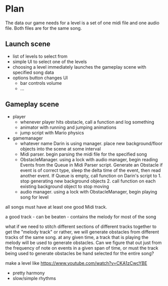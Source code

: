 # Plan
The data our game needs for a level is a set of one midi file and one audio file. Both files are for the same song.

## Launch scene
- list of levels to select from
- simple UI to select one of the levels
- choosing a level immediately launches the gameplay scene with specified song data
- options button changes UI
    - bar controls volume
    - ...

## Gameplay scene
- player
    - whenever player hits obstacle, call a function and log something
    - animator with running and jumping animations
    - jump script with Mario physics
- gamemanager
    - whatever name Darin is using manager. place new background/floor objects into the scene at some interval 
    - Midi parser. begin parsing the midi file for the specified song
    - ObstacleManager. using a lock with audio manager, begin reading Events from the Queue in Midi Parser script.
        Generate an Obstacle if event is of correct type, sleep the delta time of the event, then read another event.
        If Queue is empty, call function on Darin's script to
            1. stop generating new background objects
            2. call function on each existing background object to stop moving 
    - audio manager. using a lock with ObstacleManager,  begin playing song for level


all songs must have at least one good Midi track.

a good track
    - can be beaten
    - contains the melody for most of the song

what if we need to stitch different sections of different tracks together to get the "melody track"
or rather, we will generate obstacles from different tracks of the same song. at any given time, a track that is playing the melody will be used to generate obstacles.
Can we figure that out just from the frequency of note on events in a given span of time, or must the track being used to generate obstacles be hand selected for the entire song? 

make a level like https://www.youtube.com/watch?v=CKA1zCwcYBE
- pretty harmony
- slow/simple rhythms